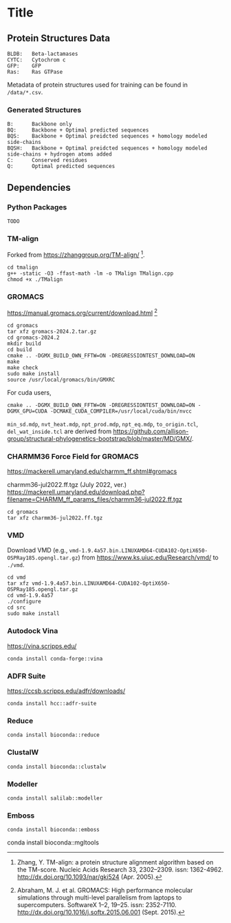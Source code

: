 # Title

## Protein Structures Data

```
BLDB:   Beta-lactamases
CYTC:   Cytochrom c
GFP:    GFP
Ras:    Ras GTPase
```

Metadata of protein structures used for training can be found in `/data/*.csv`.

### Generated Structures

```
B:      Backbone only
BQ:     Backbone + Optimal predicted sequences
BQS:    Backbone + Optimal preidcted sequences + homology modeled side-chains
BQSH:   Backbone + Optimal preidcted sequences + homology modeled side-chains + hydrogen atoms added
C:      Conserved residues
Q:      Optimal predicted sequences
```

## Dependencies

### Python Packages

```
TODO
```

### TM-align

Forked from https://zhanggroup.org/TM-align/ [^1].

[^1]: Zhang, Y. TM-align: a protein structure alignment algorithm based on the TM-score. Nucleic Acids Research 33, 2302–2309. issn: 1362-4962. http://dx.doi.org/10.1093/nar/gki524 (Apr. 2005).

```
cd tmalign
g++ -static -O3 -ffast-math -lm -o TMalign TMalign.cpp
chmod +x ./TMalign
```

### GROMACS

https://manual.gromacs.org/current/download.html [^2]

```
cd gromacs
tar xfz gromacs-2024.2.tar.gz
cd gromacs-2024.2
mkdir build
cd build
cmake .. -DGMX_BUILD_OWN_FFTW=ON -DREGRESSIONTEST_DOWNLOAD=ON
make
make check
sudo make install
source /usr/local/gromacs/bin/GMXRC
```

For cuda users,
```
cmake .. -DGMX_BUILD_OWN_FFTW=ON -DREGRESSIONTEST_DOWNLOAD=ON -DGMX_GPU=CUDA -DCMAKE_CUDA_COMPILER=/usr/local/cuda/bin/nvcc
```

`min_sd.mdp`, `nvt_heat.mdp`, `npt_prod.mdp`, `npt_eq.mdp`, `to_origin.tcl`, `del_wat_inside.tcl` are derived from
https://github.com/allison-group/structural-phylogenetics-bootstrap/blob/master/MD/GMX/.

[^2]: Abraham, M. J. et al. GROMACS: High performance molecular simulations through multi-level parallelism from laptops to supercomputers. SoftwareX 1–2, 19–25. issn: 2352-7110. http://dx.doi.org/10.1016/j.softx.2015.06.001 (Sept. 2015).

### CHARMM36 Force Field for GROMACS

https://mackerell.umaryland.edu/charmm_ff.shtml#gromacs

charmm36-jul2022.ff.tgz (July 2022, ver.)
https://mackerell.umaryland.edu/download.php?filename=CHARMM_ff_params_files/charmm36-jul2022.ff.tgz

```
cd gromacs
tar xfz charmm36-jul2022.ff.tgz
```

### VMD

Download VMD (e.g., `vmd-1.9.4a57.bin.LINUXAMD64-CUDA102-OptiX650-OSPRay185.opengl.tar.gz`) from 
https://www.ks.uiuc.edu/Research/vmd/ to `./vmd`.

```
cd vmd
tar xfz vmd-1.9.4a57.bin.LINUXAMD64-CUDA102-OptiX650-OSPRay185.opengl.tar.gz
cd vmd-1.9.4a57
./configure
cd src
sudo make install
```

### Autodock Vina

https://vina.scripps.edu/

```
conda install conda-forge::vina
```

### ADFR Suite

https://ccsb.scripps.edu/adfr/downloads/

```
conda install hcc::adfr-suite
```

### Reduce

```
conda install bioconda::reduce
```

### ClustalW

```
conda install bioconda::clustalw
```

### Modeller

```
conda install salilab::modeller
```

### Emboss

```
conda install bioconda::emboss
```

conda install bioconda::mgltools